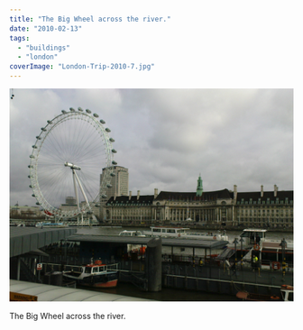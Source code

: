 ```yaml
---
title: "The Big Wheel across the river."
date: "2010-02-13"
tags: 
  - "buildings"
  - "london"
coverImage: "London-Trip-2010-7.jpg"
---
```


[![](images/London-Trip-2010-7.jpg)](https://davidpeach.co.uk/wp-content/uploads/2023/05/London-Trip-2010-7.jpg)

The Big Wheel across the river.
